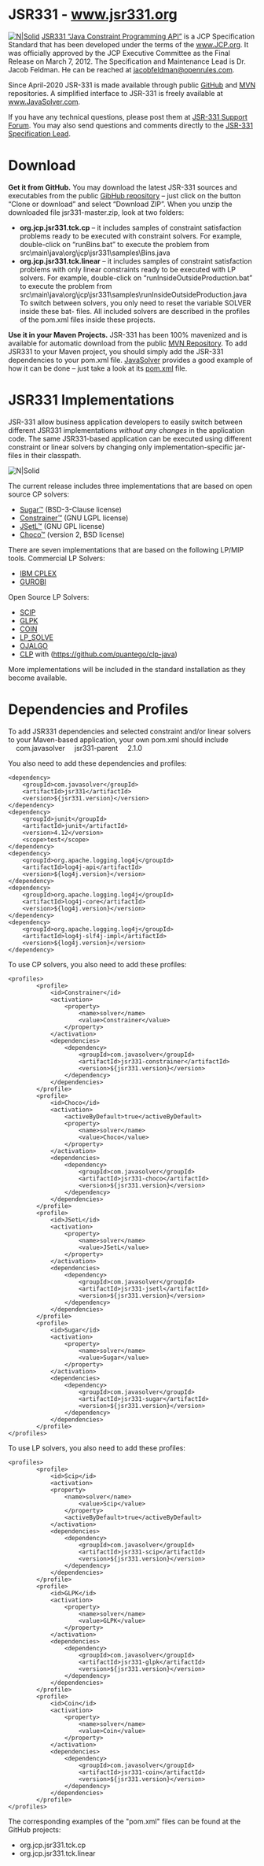 # JSR331 - www.jsr331.org    
[![N|Solid](https://jsr331.files.wordpress.com/2013/05/jcp.jpg)](http://jcp.org/en/jsr/detail?id=331)
[JSR331 “Java Constraint Programming API”](http://jsr331.org) is a JCP Specification Standard that has been developed under the terms of the www.JCP.org. It was officially approved by the JCP Executive Committee as the Final Release on March 7, 2012. The Specification and Maintenance Lead is Dr. Jacob Feldman. He can be reached at jacobfeldman@openrules.com. 

Since April-2020 JSR-331 is made available through public [GitHub](https://github.com/OpenRulesSupport/jsr331) and [MVN](https://mvnrepository.com/search?q=jsr331) repositories. 
A simplified interface to JSR-331 is freely available at www.JavaSolver.com.

If you have any technical questions, please post them at [JSR-331 Support Forum](https://groups.google.com/forum/#!forum/jsr331). You may also send questions and comments directly to the [JSR-331 Specification Lead](mailto:jacobfeldman@openrules.com).

# Download
**Get it from GitHub.** You may  download the latest JSR-331 sources and executables from the public [GibHub repository](https://github.com/OpenRulesSupport/jsr331) – just click on the button “Clone or download” and select “Download ZIP”. When you unzip the downloaded file jsr331-master.zip, look at two folders:
- **org.jcp.jsr331.tck.cp** – it includes samples of constraint satisfaction problems ready to be executed with constraint solvers. For example, double-click on “runBins.bat” to execute the problem from src\main\java\org\jcp\jsr331\samples\Bins.java
- **org.jcp.jsr331.tck.linear** – it includes samples of constraint satisfaction problems with only linear constraints ready to be executed with LP solvers. For example, double-click on “runInsideOutsideProduction.bat” to execute the problem from src\main\java\org\jcp\jsr331\samples\runInsideOutsideProduction.java
To switch between solvers, you only need to reset the variable SOLVER inside these bat- files. All included solvers are described in the profiles of the pom.xml files inside these projects.

**Use it in your Maven Projects.** JSR-331 has been 100% mavenized and is available for automatic download from the public [MVN Repository](https://mvnrepository.com/search?q=jsr331). To add JSR331 to your Maven project, you should simply add the JSR-331 dependencies to your pom.xml file. [JavaSolver](https://javasolvers.wordpress.com/) provides a good example of how it can be done – just take a look at its [pom.xml](https://github.com/OpenRulesSupport/javasolver/blob/master/com.javasolver.samples/pom.xml) file.

# JSR331 Implementations

JSR-331 allow business application developers to easily switch between different JSR331 implementations *without any changes* in the application code. The same JSR331-based application can be executed using different constraint or linear solvers by changing only implementation-specific jar-files in their classpath.


![N|Solid](https://jsr331.files.wordpress.com/2018/08/jsr331implementations.png)

The current release includes three implementations that are based on open source CP solvers: 
-	[Sugar™](http://bach.istc.kobe-u.ac.jp/sugar/) (BSD-3-Clause license) 
-	[Constrainer™](http://sourceforge.net/projects/openl-tablets/?source=directory) (GNU LGPL license)
-	[JSetL™](http://cmt.math.unipr.it/jsetl.html) (GNU GPL license)
-   [Choco™](http://choco.sourceforge.net/) (version 2, BSD license) 

There are seven implementations that are based on the following LP/MIP tools. 
Commercial LP Solvers:
-	[IBM CPLEX](http://www-01.ibm.com/software/integration/optimization/cplex-optimizer/)
-	[GUROBI](http://www.gurobi.com/)

Open Source LP Solvers:
-	[SCIP](http://scip.zib.de/)
-	[GLPK](http://www.gnu.org/software/glpk/)
-	[COIN](https://projects.coin-or.org/Clp/)
-	[LP_SOLVE](http://lpsolve.sourceforge.net/5.0/)
-	[OJALGO](http://ojalgo.org/)
-   [CLP](https://github.com/coin-or/Clp) with (https://github.com/quantego/clp-java)

More implementations will be included in the standard installation as they become available.

# Dependencies and Profiles
To add JSR331 dependencies and selected constraint and/or linear solvers to your Maven-based application, your own pom.xml should include
<parent>   
&nbsp;&nbsp;&nbsp;&nbsp;<groupId>com.javasolver</groupId>
&nbsp;&nbsp;&nbsp;&nbsp;<artifactId>jsr331-parent</artifactId>
&nbsp;&nbsp;&nbsp;&nbsp;<version>2.1.0</version>
</parent>

You also need to add these dependencies and profiles:
~~~
<dependency>
    <groupId>com.javasolver</groupId>
    <artifactId>jsr331</artifactId>
    <version>${jsr331.version}</version>
</dependency>
<dependency>
    <groupId>junit</groupId>
    <artifactId>junit</artifactId>
    <version>4.12</version>
    <scope>test</scope>
</dependency>
<dependency>
    <groupId>org.apache.logging.log4j</groupId>
    <artifactId>log4j-api</artifactId>
    <version>${log4j.version}</version>
</dependency>
<dependency>
    <groupId>org.apache.logging.log4j</groupId>
    <artifactId>log4j-core</artifactId>
    <version>${log4j.version}</version>
</dependency>
<dependency>
    <groupId>org.apache.logging.log4j</groupId>
    <artifactId>log4j-slf4j-impl</artifactId>
    <version>${log4j.version}</version>
</dependency>
~~~
To use CP solvers, you also need to add these profiles:
~~~
<profiles>
		<profile>
			<id>Constrainer</id>
			<activation>
				<property>
					<name>solver</name>
					<value>Constrainer</value>
				</property>
			</activation>
			<dependencies>
				<dependency>
					<groupId>com.javasolver</groupId>
					<artifactId>jsr331-constrainer</artifactId>
					<version>${jsr331.version}</version>
				</dependency>
			</dependencies>
		</profile>
		<profile>
			<id>Choco</id>
			<activation>
				<activeByDefault>true</activeByDefault>
				<property>
					<name>solver</name>
					<value>Choco</value>
				</property>
			</activation>
			<dependencies>
				<dependency>
					<groupId>com.javasolver</groupId>
					<artifactId>jsr331-choco</artifactId>
					<version>${jsr331.version}</version>
				</dependency>
			</dependencies>
		</profile>
		<profile>
			<id>JSetL</id>
			<activation>
				<property>
					<name>solver</name>
					<value>JSetL</value>
				</property>
			</activation>
			<dependencies>
				<dependency>
					<groupId>com.javasolver</groupId>
					<artifactId>jsr331-jsetl</artifactId>
					<version>${jsr331.version}</version>
				</dependency>
			</dependencies>
		</profile>
		<profile>
			<id>Sugar</id>
			<activation>
				<property>
					<name>solver</name>
					<value>Sugar</value>
				</property>
			</activation>
			<dependencies>
				<dependency>
					<groupId>com.javasolver</groupId>
					<artifactId>jsr331-sugar</artifactId>
					<version>${jsr331.version}</version>
				</dependency>
			</dependencies>
		</profile>
</profiles>
~~~
To use LP solvers, you also need to add these profiles:
~~~	
<profiles>
		<profile>
			<id>Scip</id>
			<activation>
			<property>
				<name>solver</name>
					<value>Scip</value>
				</property>
	            <activeByDefault>true</activeByDefault>
	        </activation>
			<dependencies>
				<dependency>
					<groupId>com.javasolver</groupId>
					<artifactId>jsr331-scip</artifactId>
					<version>${jsr331.version}</version>
				</dependency>
			</dependencies>
		</profile>
		<profile>
			<id>GLPK</id>
			<activation>
				<property>
					<name>solver</name>
					<value>GLPK</value>
				</property>
	        </activation>
			<dependencies>
				<dependency>
					<groupId>com.javasolver</groupId>
					<artifactId>jsr331-glpk</artifactId>
					<version>${jsr331.version}</version>
				</dependency>
			</dependencies>
		</profile>
		<profile>
			<id>Coin</id>
			<activation>
				<property>
					<name>solver</name>
					<value>Coin</value>
				</property>
	        </activation>
			<dependencies>
				<dependency>
					<groupId>com.javasolver</groupId>
					<artifactId>jsr331-coin</artifactId>
					<version>${jsr331.version}</version>
				</dependency>
			</dependencies>
		</profile>
</profiles>
~~~
The corresponding examples of the "pom.xml" files can be found at the GitHub projects:
* org.jcp.jsr331.tck.cp
* org.jcp.jsr331.tck.linear
 

